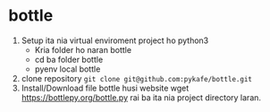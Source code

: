# bottle
 
1. Setup ita nia virtual enviroment project ho python3 
   - Kria folder ho naran bottle
   - cd ba folder bottle
   - pyenv local bottle
2. clone repository `git clone git@github.com:pykafe/bottle.git`  
3. Install/Download file bottle husi website wget https://bottlepy.org/bottle.py rai ba ita nia project directory laran.
